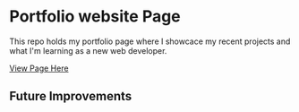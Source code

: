 # Portfolio website Page

This repo holds my portfolio page where I showcace my recent projects and what I'm learning as a new web developer.<br>

<a href="http://jfernandez0524.github.io/">View Page Here</a>

## Future Improvements
